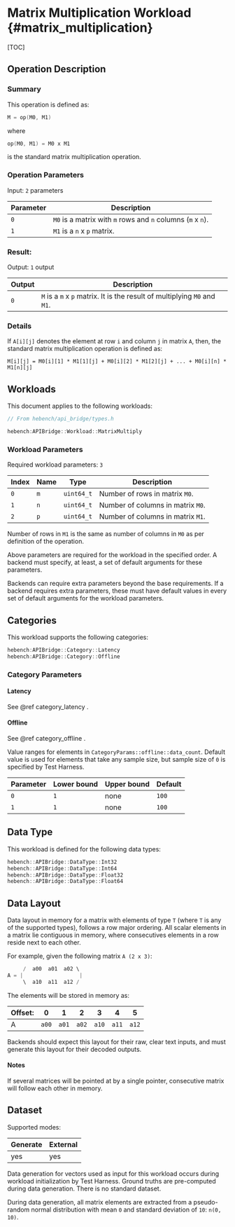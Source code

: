 Matrix Multiplication Workload {#matrix_multiplication}
========================

[TOC]

## Operation Description

### Summary
This operation is defined as:

```cpp
M = op(M0, M1)
```

where

```cpp
op(M0, M1) = M0 x M1
```

is the standard matrix multiplication operation.

### Operation Parameters

Input: `2` parameters

| Parameter | Description |
|-|-|
| `0` | `M0` is a matrix with `m` rows and `n` columns (`m` x `n`). |
| `1` | `M1` is a `n` x `p` matrix. |

### Result:

Output: `1` output

| Output | Description |
|-|-|
| `0` | `M` is a `m` x `p` matrix. It is the result of multiplying `M0` and `M1`. |

### Details

If `A[i][j]` denotes the element at row `i` and column `j` in matrix `A`, then, the standard matrix multiplication operation is defined as:

```
M[i][j] = M0[i][1] * M1[1][j] + M0[i][2] * M1[2][j] + ... + M0[i][n] * M1[n][j]
```

## Workloads

This document applies to the following workloads:

```cpp
// From hebench/api_bridge/types.h

hebench:APIBridge::Workload::MatrixMultiply
```

### Workload Parameters

Required workload parameters: `3`

| Index | Name | Type | Description |
|-|-|-|-|
| `0` | `m` | `uint64_t` | Number of rows in matrix `M0`. |
| `1` | `n` | `uint64_t` | Number of columns in matrix `M0`. |
| `2` | `p` | `uint64_t` | Number of columns in matrix `M1`. |

Number of rows in `M1` is the same as number of columns in `M0` as per definition of the operation.

Above parameters are required for the workload in the specified order. A backend must specify, at least, a set of default arguments for these parameters.

Backends can require extra parameters beyond the base requirements. If a backend requires extra parameters, these must have default values in every set of default arguments for the workload parameters.

## Categories
This workload supports the following categories:

```cpp
hebench:APIBridge::Category::Latency
hebench:APIBridge::Category::Offline
```

### Category Parameters
#### Latency
See @ref category_latency .

#### Offline
See @ref category_offline .

Value ranges for elements in `CategoryParams::offline::data_count`. Default value is used for elements that take any sample size, but sample size of `0` is specified by Test Harness.

| Parameter | Lower bound | Upper bound | Default |
|-|-|-|-|
| `0` | `1` | none |`100` | 
| `1` | `1` | none |`100` | 

## Data Type

This workload is defined for the following data types:

```cpp
hebench::APIBridge::DataType::Int32
hebench::APIBridge::DataType::Int64
hebench::APIBridge::DataType::Float32
hebench::APIBridge::DataType::Float64
```

## Data Layout
Data layout in memory for a matrix with elements of type `T` (where `T` is any of the supported types),  follows a row major ordering. All scalar elements in a matrix lie contiguous in memory, where consecutives elements in a row reside next to each other.

For example, given the following matrix `A (2 x 3)`:

```cpp
     /  a00  a01  a02 \
A = |                  |
     \  a10  a11  a12 /
```

The elements will be stored in memory as:

| Offset: | 0 | 1 | 2 | 3 | 4 | 5 |
|-|-|-|-|-|-|-|
|A| `a00`  | `a01`  | `a02`  | `a10` | `a11` | `a12`  |

Backends should expect this layout for their raw, clear text inputs, and must generate this layout for their decoded outputs.

#### Notes
If several matrices will be pointed at by a single pointer, consecutive matrix will follow each other in memory.

## Dataset
Supported modes:

| Generate | External |
|-|-|
| yes | yes |

Data generation for vectors used as input for this workload occurs during workload initialization by Test Harness. Ground truths are pre-computed during data generation. There is no standard dataset.

During data generation, all matrix elements are extracted from a pseudo-random normal distribution with mean `0` and standard deviation of `10`: `n(0, 10)`.
